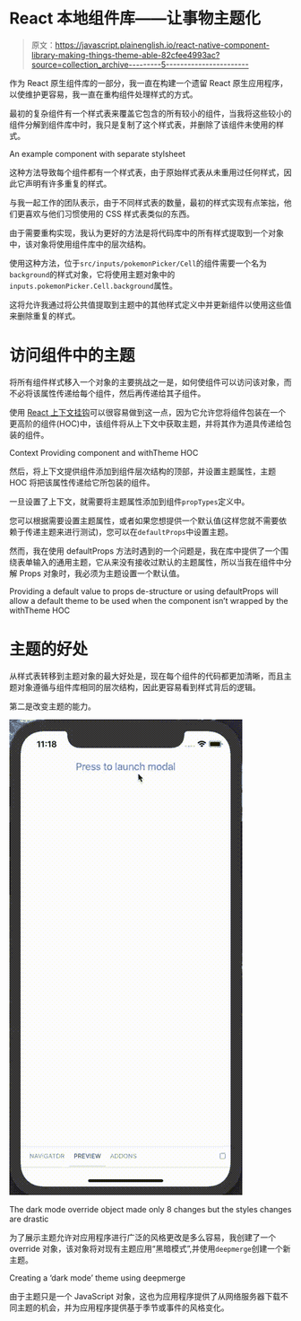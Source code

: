 # React 本地组件库——让事物主题化

> 原文：<https://javascript.plainenglish.io/react-native-component-library-making-things-theme-able-82cfee4993ac?source=collection_archive---------5----------------------->

作为 React 原生组件库的一部分，我一直在构建一个遗留 React 原生应用程序，以使维护更容易，我一直在重构组件处理样式的方式。

最初的复杂组件有一个样式表来覆盖它包含的所有较小的组件，当我将这些较小的组件分解到组件库中时，我只是复制了这个样式表，并删除了该组件未使用的样式。

An example component with separate stylsheet

这种方法导致每个组件都有一个样式表，由于原始样式表从未重用过任何样式，因此它声明有许多重复的样式。

与我一起工作的团队表示，由于不同样式表的数量，最初的样式实现有点笨拙，他们更喜欢与他们习惯使用的 CSS 样式表类似的东西。

由于需要重构实现，我认为更好的方法是将代码库中的所有样式提取到一个对象中，该对象将使用组件库中的层次结构。

使用这种方法，位于`src/inputs/pokemonPicker/Cell`的组件需要一个名为`background`的样式对象，它将使用主题对象中的`inputs.pokemonPicker.Cell.background`属性。

这将允许我通过将公共值提取到主题中的其他样式定义中并更新组件以使用这些值来删除重复的样式。

# 访问组件中的主题

将所有组件样式移入一个对象的主要挑战之一是，如何使组件可以访问该对象，而不必将该属性传递给每个组件，然后再传递给其子组件。

使用 [React 上下文挂钩](https://reactjs.org/docs/context.html)可以很容易做到这一点，因为它允许您将组件包装在一个更高阶的组件(HOC)中，该组件将从上下文中获取主题，并将其作为道具传递给包装的组件。

Context Providing component and withTheme HOC

然后，将上下文提供组件添加到组件层次结构的顶部，并设置主题属性，主题 HOC 将把该属性传递给它所包装的组件。

一旦设置了上下文，就需要将主题属性添加到组件`propTypes`定义中。

您可以根据需要设置主题属性，或者如果您想提供一个默认值(这样您就不需要依赖于传递主题来进行测试)，您可以在`defaultProps`中设置主题。

然而，我在使用 defaultProps 方法时遇到的一个问题是，我在库中提供了一个围绕表单输入的通用主题，它从来没有接收过默认的主题属性，所以当我在组件中分解 Props 对象时，我必须为主题设置一个默认值。

Providing a default value to props de-structure or using defaultProps will allow a default theme to be used when the component isn’t wrapped by the withTheme HOC

# 主题的好处

从样式表转移到主题对象的最大好处是，现在每个组件的代码都更加清晰，而且主题对象遵循与组件库相同的层次结构，因此更容易看到样式背后的逻辑。

第二是改变主题的能力。

![](img/386af694ff3c9ef927df562615c6f53c.png)

The dark mode override object made only 8 changes but the styles changes are drastic

为了展示主题允许对应用程序进行广泛的风格更改是多么容易，我创建了一个 override 对象，该对象将对现有主题应用“黑暗模式”,并使用`deepmerge`创建一个新主题。

Creating a ‘dark mode’ theme using deepmerge

由于主题只是一个 JavaScript 对象，这也为应用程序提供了从网络服务器下载不同主题的机会，并为应用程序提供基于季节或事件的风格变化。